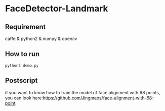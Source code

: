 # FaceDetector-Landmark

## Requirement

caffe & python2 & numpy & opencv 




## How to run 

`python2 demo.py` 

## Postscript
if you want to know how to train the model of face alignment with 68 points, you can look here:https://github.com/Jingmaos/face-alignment-with-68-point
